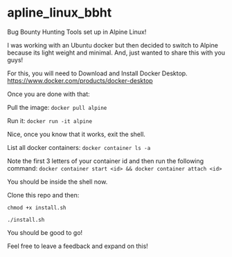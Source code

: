 # apline_linux_bbht
Bug Bounty Hunting Tools set up in Alpine Linux!

I was working with an Ubuntu docker but then decided to switch to Alpine because its light weight and minimal. And, just wanted to share this with you guys!

For this, you will need to Download and Install Docker Desktop. 
https://www.docker.com/products/docker-desktop

Once you are done with that:

Pull the image:
`docker pull alpine`

Run it:
`docker run -it alpine`

Nice, once you know that it works, exit the shell.

List all docker containers:
`docker container ls -a`

Note the first 3 letters of your container id and then run the following command:
`docker container start <id> && docker container attach <id>`

You should be inside the shell now. 

Clone this repo and then:

`chmod +x install.sh`

`./install.sh`

You should be good to go!

Feel free to leave a feedback and expand on this!
